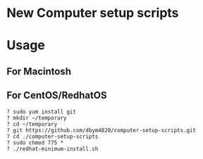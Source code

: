 # New Computer setup scripts

# Usage

## For Macintosh


## For CentOS/RedhatOS

```sh:
? sudo yum install git
? mkdir ~/temporary
? cd ~/temporary
? git https://github.com/dbym4820/computer-setup-scripts.git
? cd ./computer-setup-scripts
? sudo chmod 775 *
? ./redhat-minimum-install.sh
```
